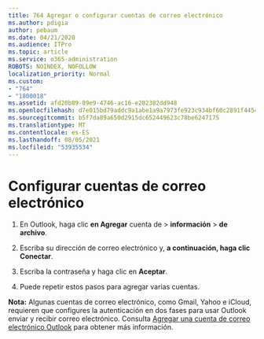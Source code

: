 ```yaml
---
title: 764 Agregar o configurar cuentas de correo electrónico
ms.author: pdigia
author: pebaum
ms.date: 04/21/2020
ms.audience: ITPro
ms.topic: article
ms.service: o365-administration
ROBOTS: NOINDEX, NOFOLLOW
localization_priority: Normal
ms.custom:
- "764"
- "1800018"
ms.assetid: afd20b89-09e9-4746-ac16-e282382dd948
ms.openlocfilehash: d7e015bd79addc9a1abe1a9a7973fe923c934bf60c2891f4454c13622a2b8a9f
ms.sourcegitcommit: b5f7da89a650d2915dc652449623c78be6247175
ms.translationtype: MT
ms.contentlocale: es-ES
ms.lasthandoff: 08/05/2021
ms.locfileid: "53935534"
---
```

# <a name="set-up-email-accounts"></a>Configurar cuentas de correo electrónico

1. En Outlook, haga clic **en Agregar** cuenta de  >  **información**  >  **de archivo**.

2. Escriba su dirección de correo electrónico y, **a continuación, haga clic Conectar**.

3. Escriba la contraseña y haga clic en **Aceptar**.

4. Puede repetir estos pasos para agregar varias cuentas.

**Nota:** Algunas cuentas de correo electrónico, como Gmail, Yahoo e iCloud, requieren que configures la autenticación en dos fases para usar Outlook enviar y recibir correo electrónico. Consulta [Agregar una cuenta de correo electrónico Outlook](https://support.office.com/article/6e27792a-9267-4aa4-8bb6-c84ef146101b.aspx) para obtener más información.
  